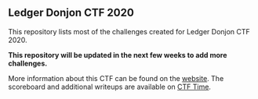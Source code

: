 ## Ledger Donjon CTF 2020

This repository lists most of the challenges created for Ledger Donjon CTF 2020.

**This repository will be updated in the next few weeks to add more challenges.**

More information about this CTF can be found on the
[website](https://donjon-ctf.io/). The scoreboard and additional writeups are
available on [CTF Time](https://ctftime.org/event/1173).
